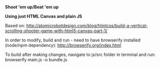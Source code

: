 **Shoot 'em up/Beat 'em up**

**Using just HTML Canvas and plain JS**

Based on: http://atomicrobotdesign.com/blog/htmlcss/build-a-vertical-scrolling-shooter-game-with-html5-canvas-part-1/

In order to modify, build and run - need to have browserify installed (node/npm dependency):
http://browserify.org/index.html

To build after making changes, navigate to js/src folder in terminal and run:
browserify main.js -o bundle.js
